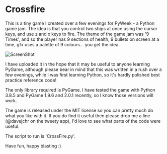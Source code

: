 # Crossfire
This is a tiny game I created over a few evenings for PyWeek - a Python game jam. The idea is that you control two ships at once using the cursor keys, and use z and x keys to fire. The theme of the game jam was '9 Times', and so the player has 9 sections of health, 9 bullets on screen at a time, gfx uses a palette of 9 colours... you get the idea.

![ScreenShot](https://raw.github.com/davechristian/Crossfire/main/final.png)

I have uploaded it in the hope that it may be useful to anyone learning PyGame, although please bear in mind that this was written in a rush over a few evenings, while I was first learning Python, so it's hardly polished best practice reference code!

The only library required is PyGame. I have tested the game with Python 3.8.5 and PyGame 1.9.6 and 2.0.1 recently, so I know those versions will work.

The game is released under the MIT license so you can pretty much do what you like with it. If you do find it useful then please drop me a line (@davejchr on the tweety app), I'd love to see what parts of the code were useful.

The script to run is 'CrossFire.py'.

Have fun, happy blasting :)
